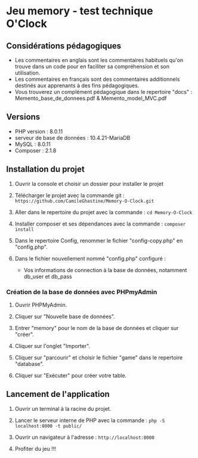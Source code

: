 # Jeu memory - test technique O'Clock

## Considérations pédagogiques
* Les commentaires en anglais sont les commentaires habituels qu'on trouve dans un code pour en faciliter sa compréhension et son utilisation.
* Les commentaires en français sont des commentaires additionnels destinés aux apprenants à des fins pédagogiques.
* Vous trouverez un complément pédagogique dans le repertoire "docs" : Memento_base_de_donnees.pdf & Memento_model_MVC.pdf

## Versions
- PHP version : 8.0.11
- serveur de base de données : 10.4.21-MariaDB
- MySQL : 8.0.11 
- Composer : 2.1.8

## Installation du projet

1) Ouvrir la console et choisir un dossier pour installer le projet

2) Télécharger le projet avec la commande git :
`https://github.com/CamileGhastine/Memory-O-Clock.git`

3) Aller dans le repertoire du projet avec la commande :
`cd Memory-O-Clock`

4) Installer composer et ses dépendances avec la commande :
`composer install`

5) Dans le repertoire Config, renommer le fichier "config-copy.php" en "config.php".

6) Dans le fichier nouvellement nommé "config.php" configuré : 
	- Vos informations de connection à la base de données, notamment db_user et db_pass

### Création de la base de données avec PHPmyAdmin

1) Ouvrir PHPMyAdmin.

2) Cliquer sur "Nouvelle base de données".

3) Entrer "memory" pour le nom de la base de données et cliquer sur "créer".

4) Cliquer sur l'onglet "Importer".

5) Cliquer sur "parcourir" et choisir le fichier "game" dans le repertoire "database".

6) Cliquer sur "Exécuter" pour créer votre table.

## Lancement de l'application

1) Ouvrir un terminal à la racine du projet.

2) Lancer le serveur interne de PHP avec la commande :
`php -S localhost:8000 -t public/`

3) Ouvrir un navigateur à l'adresse :
`http://localhost:8000`

4) Profiter du jeu !!!